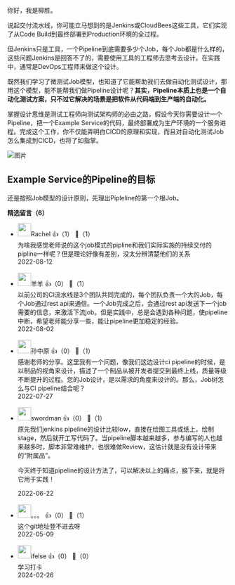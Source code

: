 你好，我是柳胜。

说起交付流水线，你可能立马想到的是Jenkins或CloudBees这些工具，它们实现了从Code Build到最终部署到Production环境的全过程。

但Jenkins只是工具，一个Pipeline到底需要多少个Job，每个Job都是什么样的，这些问题Jenkins是回答不了的，需要使用工具的工程师去思考去设计。在实践中，通常是DevOps工程师来做这个设计。

既然我们学习了微测试Job模型，也知道了它能帮助我们去做自动化测试设计，那用这个模型，能不能帮我们做Pipeline设计呢？**其实，Pipeline本质上也是一个自动化测试方案，只不过它解决的场景是把软件从代码端到生产端的自动化。**

掌握设计思维是测试工程师向测试架构师的必由之路，假设今天你需要设计一个Pipeline，把一个Example Service的代码，最终部署成为生产环境的一个服务进程。完成这个工作，你不仅能弄明白CICD的原理和实现，而且对自动化测试Job怎么集成到CICD，也将了如指掌。

![图片](https://static001.geekbang.org/resource/image/fc/bd/fc734fc77fcac6773de057d5d7437dbd.jpg?wh=1920x791)

## Example Service的Pipeline的目标

还是按照Job模型的设计原则，先理出Pipleline的第一个根Job。
<div><strong>精选留言（6）</strong></div><ul>
<li><img src="https://static001.geekbang.org/account/avatar/00/11/c9/e7/25f01030.jpg" width="30px"><span>Rachel</span> 👍（1） 💬（1）<div>为啥我感觉老师说的这个job模式的pipline和我们实际实施的持续交付的pipline一样呢？但是理论好像有差别，没太分辨清楚他们的关系</div>2022-08-12</li><br/><li><img src="https://static001.geekbang.org/account/avatar/00/11/bd/65/fbdf4fc1.jpg" width="30px"><span>羊羊</span> 👍（0） 💬（1）<div>以前公司的CI流水线是3个团队共同完成的，每个团队负责一个大的Job，每个Job通过rest api来通信。一个Job完成之后，会通过rest api发送下一个job需要的信息，来激活下流job。但是实践中，总是会遇到各种问题，使pipeline中断，希望老师能分享一些，能让pipeline更加稳定的经验。</div>2022-08-02</li><br/><li><img src="https://static001.geekbang.org/account/avatar/00/14/17/42/238dd211.jpg" width="30px"><span>孙中原</span> 👍（0） 💬（1）<div>感谢老师的分享。这里我有一个问题，像我们这边设计ci pipeline的时候，是以制品的视角来设计，描述了一个制品从被开发者提交到最终上线，质量等级不断提升的过程。您的Job设计，是以需求的角度来设计的。那么，Job树怎么与CI pipeline结合呢？</div>2022-07-27</li><br/><li><img src="https://static001.geekbang.org/account/avatar/00/0f/4d/e4/94b543c3.jpg" width="30px"><span>swordman</span> 👍（0） 💬（1）<div>原先我们jenkins pipeline的设计比较low，直接在绘图工具或纸上，绘制stage，然后就开工写代码了。当pipeline脚本越来越多，参与编写的人也越来越多时，脚本非常难维护，也很难做Review，这估计就是没有设计带来的“附属品”。

今天终于知道pipeline的设计方法了，可以解决以上的痛点，接下来，就是将它用于实践！</div>2022-06-22</li><br/><li><img src="https://static001.geekbang.org/account/avatar/00/16/c7/7f/c2b5f1f2.jpg" width="30px"><span>。。。</span> 👍（0） 💬（1）<div>这个git地址登不进去呀</div>2022-05-09</li><br/><li><img src="https://static001.geekbang.org/account/avatar/00/26/eb/d7/90391376.jpg" width="30px"><span>ifelse</span> 👍（0） 💬（0）<div>学习打卡</div>2024-02-26</li><br/>
</ul>